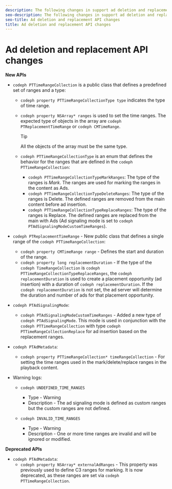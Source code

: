 ```yaml
---
description: The following changes in support ad deletion and replacement.
seo-description: The following changes in support ad deletion and replacement.
seo-title: Ad deletion and replacement API changes
title: Ad deletion and replacement API changes
---
```


# Ad deletion and replacement API changes

**New APIs**

* `codeph PTTimeRangeCollection` is a public class that defines a predefined set of ranges and a type:
    * `codeph property PTTimeRangeCollectionType type` indicates the type of time range.
    * `codeph property NSArray* ranges` is used to set the time ranges.
      The expected type of objects in the array are `codeph PTReplacementTimeRange` or `codeph CMTimeRange`.
      
      >[!TIP]
      >
      >All the objects of the array must be the same type.
      
    * `codeph PTTimeRangeCollectionType` is an enum that defines the behavior for the ranges that are defined in the `codeph PTTimeRangeCollection`:
        * `codeph PTTimeRangeCollectionTypeMarkRanges`: The type of the ranges is *Mark*. The ranges are used for marking the ranges in the content as Ads.
        * `codeph PTTimeRangeCollectionTypeDeleteRanges`: The type of the ranges is Delete. The defined ranges are removed from the main content before ad insertion.
        * `codeph PTTimeRangeCollectionTypeReplaceRanges`: The type of the ranges is Replace. The defined ranges are replaced from the main with Ads (Ad signaling mode is set to `codeph PTAdSignalingModeCustomTimeRanges`).
      
  
* `codeph PTReplacementTimeRange` - New public class that defines a single range of the `codeph PTTimeRangeCollection`:
    * `codeph property CMTimeRange range` - Defines the start and duration of the range.
    * `codeph property long replacementDuration` - If the type of the `codeph TimeRangeCollection` is `codeph PTTimeRangeCollectionTypeReplaceRanges`, the `codeph replacementDuration` is used to create a placement opportunity (ad insertion) with a duration of `codeph replacementDuration`. If the `codeph replacementDuration` is not set, the ad server will determine the duration and number of ads for that placement opportunity.
  
* `codeph PTAdSignalingMode`:
    * `codeph PTAdSignalingModeCustomTimeRanges` - Added a new type of `codeph PTAdSignalingMode`. This mode is used in conjunction with the `codeph PTTimeRangeCollection` with type `codeph PTTimeRangeCollectionReplace` for ad insertion based on the replacement ranges.
  
* `codeph PTAdMetadata`:
    * `codeph property PTTimeRangeCollection* timeRangeCollection` - For setting the time ranges used in the mark/delete/replace ranges in the playback content.
  
* Warning logs:
    * `codeph UNDEFINED_TIME_RANGES`
        * Type - Warning
        * Description - The ad signaling mode is defined as custom ranges but the custom ranges are not defined.
      
    * `codeph INVALID_TIME_RANGES`
        * Type - Warning
        * Description - One or more time ranges are invalid and will be ignored or modified.
      
  
**Deprecated APIs**

* `codeph PTAdMetadata`:
    * `codeph property NSArray* externalAdRanges` - This property was previously used to define C3 ranges for marking. It is now deprecated, as these ranges are set via `codeph PTTimeRangeCollection`.
  
